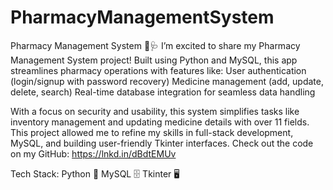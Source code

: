 # PharmacyManagementSystem
Pharmacy Management System 💊🩺
I’m excited to share my Pharmacy Management System project! Built using Python and MySQL, this app streamlines pharmacy operations with features like:
User authentication (login/signup with password recovery)
Medicine management (add, update, delete, search)
Real-time database integration for seamless data handling

With a focus on security and usability, this system simplifies tasks like inventory management and updating medicine details with over 11 fields.
This project allowed me to refine my skills in full-stack development, MySQL, and building user-friendly Tkinter interfaces.
Check out the code on my GitHub: https://lnkd.in/dBdtEMUv

Tech Stack:
Python 🐍
MySQL 🗄
Tkinter 🖥

